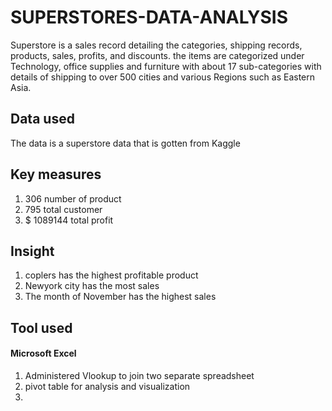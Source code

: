 


# SUPERSTORES-DATA-ANALYSIS
Superstore is a sales record detailing the categories, shipping records, products, sales, profits, and discounts. the items are categorized under Technology, office supplies and furniture with  about 17 sub-categories with details of shipping to over 500 cities and various  Regions such as Eastern Asia.
## Data used
The data is a superstore data that is gotten from Kaggle
## Key measures
1. 306 number of product
2. 795 total customer
3. $ 1089144 total profit
## Insight
1. coplers has the highest profitable product
2. Newyork city has the most sales
3. The month of November has the highest sales
 ## Tool used
 #### Microsoft Excel
 1. Administered Vlookup to join two separate spreadsheet
 2. pivot table for analysis and visualization
 3. 

